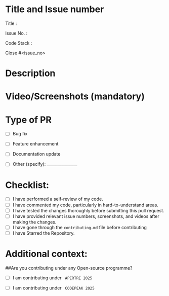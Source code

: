 # Title and Issue number 
<!-- Please make sure issue number is mention in Pull Request else PR will not be merged. -->
Title :

Issue No. :

Code Stack : 

Close #<issue_no>
<!-- Example Close #244  -->
<!-- Replace `issue_no` with the issue number which is fixed in this PR -->


# Description
<!--Please include a brief description of the changes or features added-->


# Video/Screenshots (mandatory)
<!--Please try to attach the working video of your new deployed project here -->


# Type of PR

- [ ] Bug fix
- [ ] Feature enhancement
- [ ] Documentation update
- [ ] Other (specify): _______________


# Checklist:

- [ ] I have performed a self-review of my code.
- [ ] I have commented my code, particularly in hard-to-understand areas.
- [ ] I have tested the changes thoroughly before submitting this pull request.
- [ ] I have provided relevant issue numbers, screenshots, and videos after making the changes.
- [ ] I have gone through the  `contributing.md` file before contributing
- [ ] I have Starred the Repository.
<!-- [X] - put a cross/X inside [] to check the box -->


# Additional context:
<!--Include any additional information or context that might be helpful for reviewers.-->

##Are you contributing under any Open-source programme?
<!--Mention it here-->

- [ ] I am contributing under ` APERTRE 2025`
- [ ] I am contributing under ` CODEPEAK 2025`


<!-- [X] - put a cross/X inside [] to check the box -->


